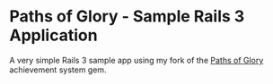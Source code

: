 Paths of Glory - Sample Rails 3 Application
===========================================

A very simple Rails 3 sample app using my fork of the [Paths of Glory](https://github.com/raid5/paths_of_glory) achievement system gem.